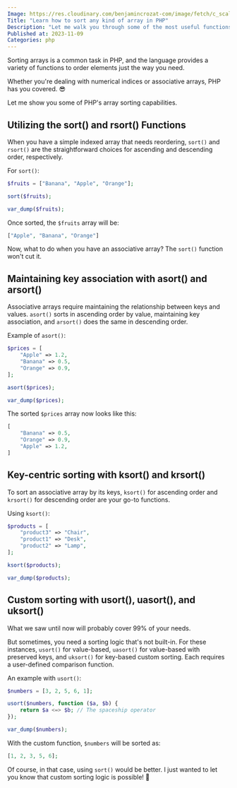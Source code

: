 ```yaml
---
Image: https://res.cloudinary.com/benjamincrozat-com/image/fetch/c_scale,f_webp,q_auto,w_1200/https://life-long-bunny.fra1.digitaloceanspaces.com/media-library/production/246/BWD3BRHnM9PK1xU7BlmRpUaaDzESn1-metac29ydGluZy5qcGc%3D-.jpg
Title: "Learn how to sort any kind of array in PHP"
Description: "Let me walk you through some of the most useful functions in PHP that will enable you to sort any kind of array."
Published at: 2023-11-09
Categories: php
---
```


Sorting arrays is a common task in PHP, and the language provides a variety of functions to order elements just the way you need.

Whether you're dealing with numerical indices or associative arrays, PHP has you covered. 😎

Let me show you some of PHP's array sorting capabilities.

## Utilizing the sort() and rsort() Functions

When you have a simple indexed array that needs reordering, `sort()` and `rsort()` are the straightforward choices for ascending and descending order, respectively.

For `sort()`:

```php
$fruits = ["Banana", "Apple", "Orange"];

sort($fruits);

var_dump($fruits);
```

Once sorted, the `$fruits` array will be:

```php
["Apple", "Banana", "Orange"]
```

Now, what to do when you have an associative array? The `sort()` function won't cut it.

## Maintaining key association with asort() and arsort()

Associative arrays require maintaining the relationship between keys and values. `asort()` sorts in ascending order by value, maintaining key association, and `arsort()` does the same in descending order.

Example of `asort()`:

```php
$prices = [
    "Apple" => 1.2,
    "Banana" => 0.5,
    "Orange" => 0.9,
];

asort($prices);

var_dump($prices);
```

The sorted `$prices` array now looks like this:

```php
[
    "Banana" => 0.5,
    "Orange" => 0.9,
    "Apple" => 1.2,
]
```

## Key-centric sorting with ksort() and krsort()

To sort an associative array by its keys, `ksort()` for ascending order and `krsort()` for descending order are your go-to functions.

Using `ksort()`:

```php
$products = [
    "product3" => "Chair",
    "product1" => "Desk",
    "product2" => "Lamp",
];

ksort($products);

var_dump($products);
```

## Custom sorting with usort(), uasort(), and uksort()

What we saw until now will probably cover 99% of your needs.

But sometimes, you need a sorting logic that's not built-in. For these instances, `usort()` for value-based, `uasort()` for value-based with preserved keys, and `uksort()` for key-based custom sorting. Each requires a user-defined comparison function.

An example with `usort()`:

```php
$numbers = [3, 2, 5, 6, 1];

usort($numbers, function ($a, $b) {
    return $a <=> $b; // The spaceship operator
});

var_dump($numbers);
```

With the custom function, `$numbers` will be sorted as:

```php
[1, 2, 3, 5, 6];
```

Of course, in that case, using `sort()` would be better. I just wanted to let you know that custom sorting logic is possible! 🙂
